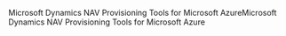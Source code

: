 <span data-ttu-id="4f1d3-101">Microsoft Dynamics NAV Provisioning Tools for Microsoft Azure</span><span class="sxs-lookup"><span data-stu-id="4f1d3-101">Microsoft Dynamics NAV Provisioning Tools for Microsoft Azure</span></span>